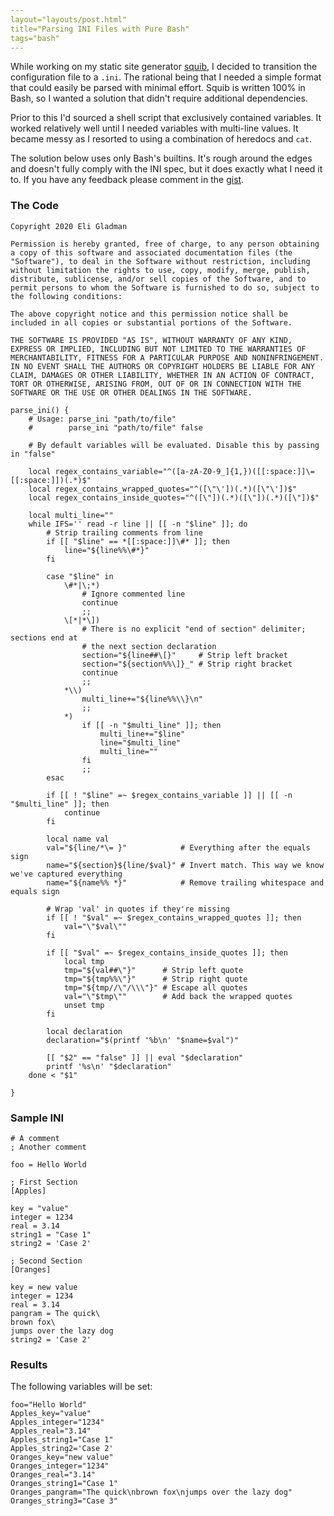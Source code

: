 ```yaml
---
layout="layouts/post.html"
title="Parsing INI Files with Pure Bash"
tags="bash"
---
```

While working on my static site generator [squib](https://github.com/egladman/squib), I decided to transition the configuration file to a `.ini`. The rational being that I needed a simple format that could easily be parsed with minimal effort. Squib is written 100% in Bash, so I wanted a solution that didn't require additional dependencies.

Prior to this I'd sourced a shell script that exclusively contained variables. It worked relatively well until I needed variables with multi-line values. It became messy as I resorted to using a combination of heredocs and `cat`.

The solution below uses only Bash's builtins. It's rough around the edges and doesn't fully comply with the INI spec, but it does exactly what I need it to. If you have any feedback please comment in the [gist](https://gist.github.com/egladman/e2f3b0ee391cba1c7deb12452799327e).

### The Code
    Copyright 2020 Eli Gladman

    Permission is hereby granted, free of charge, to any person obtaining a copy of this software and associated documentation files (the "Software"), to deal in the Software without restriction, including without limitation the rights to use, copy, modify, merge, publish, distribute, sublicense, and/or sell copies of the Software, and to permit persons to whom the Software is furnished to do so, subject to the following conditions:

    The above copyright notice and this permission notice shall be included in all copies or substantial portions of the Software.

    THE SOFTWARE IS PROVIDED "AS IS", WITHOUT WARRANTY OF ANY KIND, EXPRESS OR IMPLIED, INCLUDING BUT NOT LIMITED TO THE WARRANTIES OF MERCHANTABILITY, FITNESS FOR A PARTICULAR PURPOSE AND NONINFRINGEMENT. IN NO EVENT SHALL THE AUTHORS OR COPYRIGHT HOLDERS BE LIABLE FOR ANY CLAIM, DAMAGES OR OTHER LIABILITY, WHETHER IN AN ACTION OF CONTRACT, TORT OR OTHERWISE, ARISING FROM, OUT OF OR IN CONNECTION WITH THE SOFTWARE OR THE USE OR OTHER DEALINGS IN THE SOFTWARE.

    parse_ini() {
        # Usage: parse_ini "path/to/file"
        #        parse_ini "path/to/file" false

        # By default variables will be evaluated. Disable this by passing in "false"

        local regex_contains_variable="^([a-zA-Z0-9_]{1,})([[:space:]]\=[[:space:]])(.*)$"
        local regex_contains_wrapped_quotes="^([\"\'])(.*)([\"\'])$"
        local regex_contains_inside_quotes="^([\"])(.*)([\"])(.*)([\"])$"

        local multi_line=""
        while IFS='' read -r line || [[ -n "$line" ]]; do
            # Strip trailing comments from line
            if [[ "$line" == *[[:space:]]\#* ]]; then
                line="${line%%\#*}"
            fi

            case "$line" in
                \#*|\;*)
                    # Ignore commented line
                    continue
                    ;;
                \[*|*\])
                    # There is no explicit "end of section" delimiter; sections end at
                    # the next section declaration
                    section="${line##\[}"     # Strip left bracket
                    section="${section%%\]}_" # Strip right bracket
                    continue
                    ;;
                *\\)
                    multi_line+="${line%%\\}\n"
                    ;;
                *)
                    if [[ -n "$multi_line" ]]; then
                        multi_line+="$line"
                        line="$multi_line"
                        multi_line=""
                    fi
                    ;;
            esac

            if [[ ! "$line" =~ $regex_contains_variable ]] || [[ -n "$multi_line" ]]; then
                continue
            fi

            local name val
            val="${line/*\= }"            # Everything after the equals sign
            name="${section}${line/$val}" # Invert match. This way we know we've captured everything
            name="${name%% *}"            # Remove trailing whitespace and equals sign

            # Wrap 'val' in quotes if they're missing
            if [[ ! "$val" =~ $regex_contains_wrapped_quotes ]]; then
                val="\"$val\""
            fi

            if [[ "$val" =~ $regex_contains_inside_quotes ]]; then
                local tmp
                tmp="${val##\"}"      # Strip left quote
                tmp="${tmp%%\"}"      # Strip right quote
                tmp="${tmp//\"/\\\"}" # Escape all quotes
                val="\"$tmp\""        # Add back the wrapped quotes
                unset tmp
            fi

            local declaration
            declaration="$(printf '%b\n' "$name=$val")"

            [[ "$2" == "false" ]] || eval "$declaration"
            printf '%s\n' "$declaration"
        done < "$1"

    }


### Sample INI

    # A comment 
    ; Another comment

    foo = Hello World

    ; First Section
    [Apples]

    key = "value"
    integer = 1234
    real = 3.14
    string1 = "Case 1"
    string2 = 'Case 2'

    ; Second Section
    [Oranges]

    key = new value
    integer = 1234
    real = 3.14
    pangram = The quick\
    brown fox\
    jumps over the lazy dog
    string2 = 'Case 2'

### Results

The following variables will be set:

    foo="Hello World"
    Apples_key="value"
    Apples_integer="1234"
    Apples_real="3.14"
    Apples_string1="Case 1"
    Apples_string2='Case 2'
    Oranges_key="new value"
    Oranges_integer="1234"
    Oranges_real="3.14"
    Oranges_string1="Case 1"
    Oranges_pangram="The quick\nbrown fox\njumps over the lazy dog"
    Oranges_string3="Case 3"



